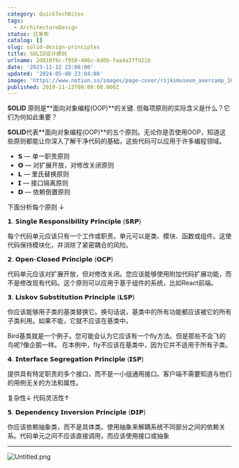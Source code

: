 ```yaml
---
category: QuickTechBites
tags:
  - ArchitectureDesign
status: 已发布
catalog: []
slug: solid-design-principles
title: SOLID设计原则
urlname: 2d810f8c-f950-406c-8d0b-faa4a27fd21b
date: '2023-11-12 23:08:00'
updated: '2024-05-08 23:04:00'
image: 'https://www.notion.so/images/page-cover/rijksmuseum_avercamp_1620.jpg'
published: 2019-11-12T08:00:00.000Z
---
```


**SOLID** 原则是**面向对象编程(OOP)**的关键. 但每项原则的实际含义是什么？它们为何如此重要？


**SOLID**代表**面向对象编程(OOP)**的五个原则。无论你是否使用OOP，知道这些原则都能让你深入了解干净代码的基础，这些代码可以应用于许多编程领域。

- 𝗦 — 单一职责原则
- 𝗢 — 对扩展开放，对修改关闭原则
- 𝗟 — 里氏替换原则
- 𝗜 — 接口隔离原则
- 𝗗 — 依赖倒置原则

下面分析每个原则 ↓


𝟭. 𝗦𝗶𝗻𝗴𝗹𝗲 𝗥𝗲𝘀𝗽𝗼𝗻𝘀𝗶𝗯𝗶𝗹𝗶𝘁𝘆 𝗣𝗿𝗶𝗻𝗰𝗶𝗽𝗹𝗲 (𝗦𝗥𝗣)


每个代码单元应该只有一个工作或职责。单元可以是类、模块、函数或组件。这使代码保持模块化，并消除了紧密耦合的风险。


𝟮. 𝗢𝗽𝗲𝗻-𝗖𝗹𝗼𝘀𝗲𝗱 𝗣𝗿𝗶𝗻𝗰𝗶𝗽𝗹𝗲 (𝗢𝗖𝗣)


代码单元应该对扩展开放，但对修改关闭。您应该能够使用附加代码扩展功能，而不是修改现有代码。这个原则可以应用于基于组件的系统，比如React前端。


𝟯. 𝗟𝗶𝘀𝗸𝗼𝘃 𝗦𝘂𝗯𝘀𝘁𝗶𝘁𝘂𝘁𝗶𝗼𝗻 𝗣𝗿𝗶𝗻𝗰𝗶𝗽𝗹𝗲 (𝗟𝗦𝗣)


你应该能够用子类的基类替换它。换句话说，基类中的所有功能都应该被它的所有子类利用。如果不能，它就不应该在基类中。


Bird基类就是一个例子。您可能会认为它应该有一个fly方法。但是那些不会飞的鸟呢?像企鹅一样。
在本例中，fly不应该在基类中，因为它并不适用于所有子类。


𝟰. 𝗜𝗻𝘁𝗲𝗿𝗳𝗮𝗰𝗲 𝗦𝗲𝗴𝗿𝗲𝗴𝗮𝘁𝗶𝗼𝗻 𝗣𝗿𝗶𝗻𝗰𝗶𝗽𝗹𝗲 (𝗜𝗦𝗣)


提供具有特定职责的多个接口，而不是一小组通用接口。客户端不需要知道与他们的用例无关的方法和属性。


复杂性↓
代码灵活性↑


𝟱. 𝗗𝗲𝗽𝗲𝗻𝗱𝗲𝗻𝗰𝘆 𝗜𝗻𝘃𝗲𝗿𝘀𝗶𝗼𝗻 𝗣𝗿𝗶𝗻𝗰𝗶𝗽𝗹𝗲 (𝗗𝗜𝗣)


你应该依赖抽象类，而不是具体类。使用抽象来解耦系统不同部分之间的依赖关系。代码单元之间不应该直接调用，而应该使用接口或抽象


---


![Untitled.png](https://prod-files-secure.s3.us-west-2.amazonaws.com/5d24fe63-e567-4804-86f9-9fdc62e13082/6fc4afd3-478b-4aaf-9884-0a3f8e406a71/Untitled.png?X-Amz-Algorithm=AWS4-HMAC-SHA256&X-Amz-Content-Sha256=UNSIGNED-PAYLOAD&X-Amz-Credential=ASIAZI2LB46642Y32I5Z%2F20250324%2Fus-west-2%2Fs3%2Faws4_request&X-Amz-Date=20250324T213410Z&X-Amz-Expires=3600&X-Amz-Security-Token=IQoJb3JpZ2luX2VjEJ7%2F%2F%2F%2F%2F%2F%2F%2F%2F%2FwEaCXVzLXdlc3QtMiJGMEQCIF6tggTOkzHyncwS2IlXQbzrHTeIQmtAnsTfFgQcWvQlAiAzNe7b2%2Fa7tBXaarKIjVMvEtRfv4JF7EKDzWyIBEtKlyqIBAj2%2F%2F%2F%2F%2F%2F%2F%2F%2F%2F8BEAAaDDYzNzQyMzE4MzgwNSIMQVrIBhyQeNjCE0fWKtwDCsH07RIUMU%2Bdei%2Bg48Qcb4bSs1kUL2XJL1S%2B7kGkkLiH8%2Fz4r3N7iEtTMqCJp%2Bj1VmJ8idiNOl678fpuw3L7EjHN4LWC37Dy2weNvO2ZtndzAFSe90GESJzZ0ZB3osqumv2CThYrnanlwY44BqusTYWCiaGTkfO0VwB%2Be4Lqn7ob%2BiSq%2B8GSClc4IDjTt5%2Fq1lbnLl6zKpLuOyOCeXKy5wkZSEDWoVCSRA65iUqx0sNBFmYbtgpNa6MPR0Fqgn2umGxDTQcwKeB0jo7rhHhMLwaDPL9wYCsdAQn8Q0%2BZacRB4ENRDG%2FRi4lGDw6mTMzIrjxIB5wBMRIC%2FCG%2Bq5yNt62Aqzbe54%2FhI9MsV4erqYeB0ZWdbD0vtDtOziJ0O16TlS6w075%2FSEDVzL3Exl0Be2%2FGdRzQzHu6gZCJlfaO%2Fs7tbUjYrVq7LGmimsJfd3hl7jc%2BmTN4kFxD3z0Ge%2BfgNMWggByzAkbcSG76mmWBmyEiw8CowHi6xsSECTCFWC2QMvRL4JAFyNwuiAkootZ8V%2FXacE5gmYSbKQgAsSA4HNVwzaSQbcioKuDS6LluBruJiGkOWOYMM6khmdrlEummWkIWxm2Eu3o0no3gX%2B92s2tBnOowwRlf38Co9cEwkpiHvwY6pgGtC03bqXt5JxNRmjfmk5y%2BgiJmlcqGvhPsfKS89TaLyjpc2SGGON3ceHPtz7AQbPbmB9o4htbc61Pg4XiIfeiwed9y8D5p8hYMlo41XVqIREccsjxeyu8W%2FC2V7GDnJEl%2FVfPa9GpTXTrn%2BgHmC%2BbWzPyE%2FHakDukxmi9WYeRpBV1IavxFGCzGvUwiCkmSDRFEAaILsCKksZwgs2Vd%2FtWQ895AnytG&X-Amz-Signature=4b56c413ad924fb4b480349a5b51b57bded42af2d2f147713d58855f45d6cc96&X-Amz-SignedHeaders=host&x-id=GetObject)

